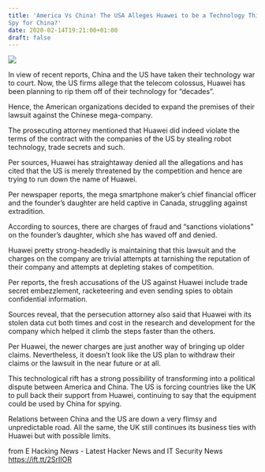 ```yaml
---
title: 'America Vs China! The USA Alleges Huawei to be a Technology Thief and
Spy for China?'
date: 2020-02-14T19:21:00+01:00
draft: false
---
```


[![](https://1.bp.blogspot.com/-xV9-Da0DqoA/XkalRWJz4cI/AAAAAAAAKDk/3MHn6aB4-oA7qx6-B9lfEQaQByZNgw7BACLcBGAsYHQ/s640/1ac.jpg)](https://1.bp.blogspot.com/-xV9-Da0DqoA/XkalRWJz4cI/AAAAAAAAKDk/3MHn6aB4-oA7qx6-B9lfEQaQByZNgw7BACLcBGAsYHQ/s1600/1ac.jpg)

  
In view of recent reports, China and the US have taken their technology war to court. Now, the US firms allege that the telecom colossus, Huawei has been planning to rip them off of their technology for “decades”.  
  
Hence, the American organizations decided to expand the premises of their lawsuit against the Chinese mega-company.  
  
The prosecuting attorney mentioned that Huawei did indeed violate the terms of the contract with the companies of the US by stealing robot technology, trade secrets and such.  
  
Per sources, Huawei has straightaway denied all the allegations and has cited that the US is merely threatened by the competition and hence are trying to run down the name of Huawei.  
  
Per newspaper reports, the mega smartphone maker’s chief financial officer and the founder’s daughter are held captive in Canada, struggling against extradition.  
  
According to sources, there are charges of fraud and “sanctions violations” on the founder’s daughter, which she has waved off and denied.  
  
Huawei pretty strong-headedly is maintaining that this lawsuit and the charges on the company are trivial attempts at tarnishing the reputation of their company and attempts at depleting stakes of competition.  
  
Per reports, the fresh accusations of the US against Huawei include trade secret embezzlement, racketeering and even sending spies to obtain confidential information.  
  
Sources reveal, that the persecution attorney also said that Huawei with its stolen data cut both times and cost in the research and development for the company which helped it climb the steps faster than the others.  
  
Per Huawei, the newer charges are just another way of bringing up older claims. Nevertheless, it doesn’t look like the US plan to withdraw their claims or the lawsuit in the near future or at all.  
  
This technological rift has a strong possibility of transforming into a political dispute between America and China. The US is forcing countries like the UK to pull back their support from Huawei, continuing to say that the equipment could be used by China for spying.  
  
Relations between China and the US are down a very flimsy and unpredictable road. All the same, the UK still continues its business ties with Huawei but with possible limits.  
  

  
  
from E Hacking News - Latest Hacker News and IT Security News https://ift.tt/2SrIIOR